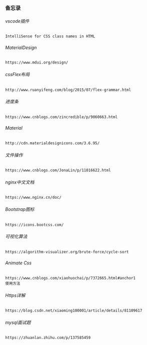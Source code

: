 ### 备忘录

###### vscode插件

```
IntelliSense for CSS class names in HTML
```

###### MaterialDesign

```
https://www.mdui.org/design/
```

###### cssFlex布局

```
http://www.ruanyifeng.com/blog/2015/07/flex-grammar.html
```

###### 进度条

```
https://www.cnblogs.com/zincredible/p/9060663.html
```

###### Material

```
http://cdn.materialdesignicons.com/3.6.95/
```

###### 文件操作

```
https://www.cnblogs.com/JonaLin/p/11016622.html
```

###### nginx中文文档

```
https://www.nginx.cn/doc/
```

###### Bootstrap图标

```
https://icons.bootcss.com/
```

###### 可视化算法

````
https://algorithm-visualizer.org/brute-force/cycle-sort
````

###### Animate Css

```
https://www.cnblogs.com/xiaohuochai/p/7372665.html#anchor1
使用方法
```

###### Https详解

```
https://blog.csdn.net/xiaoming100001/article/details/81109617
```

###### mysql面试题

```
https://zhuanlan.zhihu.com/p/137585459
```

